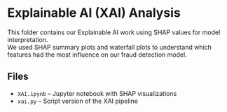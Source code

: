 # Explainable AI (XAI) Analysis

This folder contains our Explainable AI work using SHAP values for model interpretation.  
We used SHAP summary plots and waterfall plots to understand which features had the most influence on our fraud detection model.

## Files
- `XAI.ipynb` – Jupyter notebook with SHAP visualizations
- `xai.py` – Script version of the XAI pipeline
